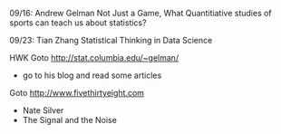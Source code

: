 09/16: Andrew Gelman
Not Just a Game, What Quantitiative studies of sports can teach us about statistics?

09/23: Tian Zhang
Statistical Thinking in Data Science

HWK
Goto http://stat.columbia.edu/~gelman/
- go to his blog and read some articles

Goto http://www.fivethirtyeight.com
- Nate Silver
- The Signal and the Noise